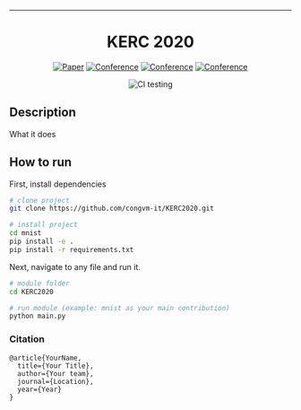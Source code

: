 
---

<div align="center">    
 
# KERC 2020

[![Paper](http://img.shields.io/badge/paper-arxiv.1001.2234-B31B1B.svg)](https://www.nature.com/articles/nature14539)
[![Conference](http://img.shields.io/badge/NeurIPS-2019-4b44ce.svg)](https://papers.nips.cc/book/advances-in-neural-information-processing-systems-31-2018)
[![Conference](http://img.shields.io/badge/ICLR-2019-4b44ce.svg)](https://papers.nips.cc/book/advances-in-neural-information-processing-systems-31-2018)
[![Conference](http://img.shields.io/badge/AnyConference-year-4b44ce.svg)](https://papers.nips.cc/book/advances-in-neural-information-processing-systems-31-2018)  
<!--
ARXIV   
[![Paper](http://img.shields.io/badge/arxiv-math.co:1480.1111-B31B1B.svg)](https://www.nature.com/articles/nature14539)
-->
![CI testing](https://github.com/PyTorchLightning/deep-learning-project-template/workflows/CI%20testing/badge.svg?branch=master&event=push)


<!--  
Conference   
-->   
</div>
 
## Description   
What it does   

## How to run   

First, install dependencies   

``` bash
# clone project   
git clone https://github.com/congvm-it/KERC2020.git

# install project   
cd mnist
pip install -e .   
pip install -r requirements.txt
 ```   
 Next, navigate to any file and run it.   
 ```bash
# module folder
cd KERC2020

# run module (example: mnist as your main contribution)   
python main.py    
```

### Citation   

```
@article{YourName, 
  title={Your Title}, 
  author={Your team}, 
  journal={Location}, 
  year={Year}
}
```   
